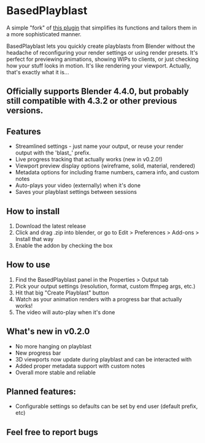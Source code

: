 # BasedPlayblast

A simple "fork" of [this plugin](https://blenderartists.org/t/free-playblast-addon/1450365) that simplifies its functions and tailors them in a more sophisticated manner.

BasedPlayblast lets you quickly create playblasts from Blender without the headache of reconfiguring your render settings or using render presets. It's perfect for previewing animations, showing WIPs to clients, or just checking how your stuff looks in motion. It's like rendering your viewport. Actually, that's exactly what it is...

## Officially supports Blender 4.4.0, but probably still compatible with 4.3.2 or other previous versions.

## Features

- Streamlined settings - just name your output, or reuse your render output with the 'blast_' prefix.
- Live progress tracking that actually works (new in v0.2.0!)
- Viewport preview display options (wireframe, solid, material, rendered)
- Metadata options for including frame numbers, camera info, and custom notes
- Auto-plays your video (externally) when it's done
- Saves your playblast settings between sessions

## How to install

1. Download the latest release
2. Click and drag .zip into blender, or go to Edit > Preferences > Add-ons > Install that way
3. Enable the addon by checking the box

## How to use

1. Find the BasedPlayblast panel in the Properties > Output tab
2. Pick your output settings (resolution, format, custom ffmpeg args, etc.)
3. Hit that big "Create Playblast" button
4. Watch as your animation renders with a progress bar that actually works!
5. The video will auto-play when it's done

## What's new in v0.2.0

- No more hanging on playblast
- New progress bar
- 3D viewports now update during playblast and can be interacted with
- Added proper metadata support with custom notes
- Overall more stable and reliable

## Planned features:

- Configurable settings so defaults can be set by end user (default prefix, etc)

## Feel free to report bugs